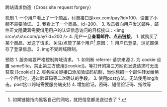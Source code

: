 跨站请求伪造（Cross site request forgery）

机制
	1. 一个用户看上了一个商品，付费接口是xxx.com/pay?id=100，设置了小额不需要验证。
	2. 我看上了一个商品，id=200。
	3. 攻击者向用户发送邮件，邮件正文隐藏着需要借用用户的认证信息访问的目标接口：\<img src=\x\x\x.com/pay?id=200 />
	4. 用户一旦**查看邮件、点击链接**，
		1. 就购买了某个商品、发送了请求、关注/点赞了某个用户[^1] 
原因：
	1. 用户已登录，浏览器保存了登录信息。
	2. img不受跨域限制。

预防
	1. 服务端要严格控制跨域请求。
		1. 如判断 referrer 请求来源
		2. 为 cookie 设置 sameSite，禁止第三方使用[[cookie]]。等打开的第三方网页发送请求时无法获取 [[cookie]]
	2. 服务端关键接口添加验证码机制，当你想把一个邮件转发给另一个目标时，通过验证码等二次确认的手段。
	3. 使用post方法。无法使用img攻击。post接口跨域需要服务端支持
	4. 增加验证。密码、短信验证码、指纹等

[^1]: 如果链接指向黑客自己的网站，就把信息都发送过去了？